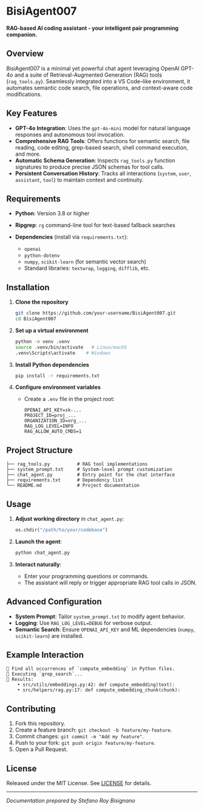# BisiAgent007

**RAG-based AI coding assistant - your intelligent pair programming companion.**

## Overview

BisiAgent007 is a minimal yet powerful chat agent leveraging OpenAI GPT-4o and a suite of Retrieval-Augmented Generation (RAG) tools (`rag_tools.py`). Seamlessly integrated into a VS Code–like environment, it automates semantic code search, file operations, and context-aware code modifications.

## Key Features

* **GPT-4o Integration**: Uses the `gpt-4o-mini` model for natural language responses and autonomous tool invocation.
* **Comprehensive RAG Tools**: Offers functions for semantic search, file reading, code editing, grep-based search, shell command execution, and more.
* **Automatic Schema Generation**: Inspects `rag_tools.py` function signatures to produce precise JSON schemas for tool calls.
* **Persistent Conversation History**: Tracks all interactions (`system`, `user`, `assistant`, `tool`) to maintain context and continuity.

## Requirements

* **Python**: Version 3.8 or higher
* **Ripgrep**: `rg` command-line tool for text-based fallback searches
* **Dependencies** (install via `requirements.txt`):

  * `openai`
  * `python-dotenv`
  * `numpy`, `scikit-learn` (for semantic vector search)
  * Standard libraries: `textwrap`, `logging`, `difflib`, etc.

## Installation

1. **Clone the repository**

   ```bash
   git clone https://github.com/your-username/BisiAgent007.git
   cd BisiAgent007
   ```

2. **Set up a virtual environment**

   ```bash
   python -m venv .venv
   source .venv/bin/activate   # Linux/macOS
   .venv\Scripts\activate    # Windows
   ```

3. **Install Python dependencies**

   ```bash
   pip install -r requirements.txt
   ```

4. **Configure environment variables**

   * Create a `.env` file in the project root:

     ```dotenv
     OPENAI_API_KEY=sk-...
     PROJECT_ID=proj_...
     ORGANIZATION_ID=org_...
     RAG_LOG_LEVEL=INFO
     RAG_ALLOW_AUTO_CMDS=1
     ```

## Project Structure

```
├── rag_tools.py          # RAG tool implementations
├── system_prompt.txt     # System-level prompt customization
├── chat_agent.py         # Entry point for the chat interface
├── requirements.txt      # Dependency list
└── README.md             # Project documentation
```

## Usage

1. **Adjust working directory** in `chat_agent.py`:

   ```python
   os.chdir("/path/to/your/codebase")
   ```

2. **Launch the agent**:

   ```bash
   python chat_agent.py
   ```

3. **Interact naturally**:

   * Enter your programming questions or commands.
   * The assistant will reply or trigger appropriate RAG tool calls in JSON.

## Advanced Configuration

* **System Prompt**: Tailor `system_prompt.txt` to modify agent behavior.
* **Logging**: Use `RAG_LOG_LEVEL=DEBUG` for verbose output.
* **Semantic Search**: Ensure `OPENAI_API_KEY` and ML dependencies (`numpy`, `scikit-learn`) are installed.

## Example Interaction

```text
👤 Find all occurrences of `compute_embedding` in Python files.
🤖 Executing `grep_search`...
🤖 Results:
    • src/utils/embeddings.py:42: def compute_embedding(text):
    • src/helpers/rag.py:17: def compute_embedding_chunk(chunk):
```

## Contributing

1. Fork this repository.
2. Create a feature branch: `git checkout -b feature/my-feature`.
3. Commit changes: `git commit -m "Add my feature"`.
4. Push to your fork: `git push origin feature/my-feature`.
5. Open a Pull Request.

## License

Released under the MIT License. See [LICENSE](LICENSE) for details.

---

*Documentation prepared by Stefano Roy Bisignano*

